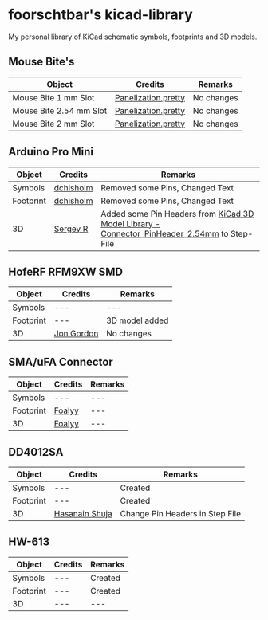 # foorschtbar's kicad-library
My personal library of KiCad schematic symbols, footprints and 3D models.

## Mouse Bite's

Object|Credits|Remarks
--- | --- | ---
Mouse Bite 1 mm Slot|[Panelization.pretty](https://github.com/madworm/Panelization.pretty)|No changes
Mouse Bite 2.54 mm Slot|[Panelization.pretty](https://github.com/madworm/Panelization.pretty)|No changes
Mouse Bite 2 mm Slot|[Panelization.pretty](https://github.com/madworm/Panelization.pretty)|No changes

## Arduino Pro Mini

Object|Credits|Remarks
--- | --- | ---
Symbols|[dchisholm](https://forum.kicad.info/t/help-with-importing-arduino-pro-mini-and-meanwell-ldd700h-schematics/2514/5)|Removed some Pins, Changed Text
Footprint|[dchisholm](https://forum.kicad.info/t/help-with-importing-arduino-pro-mini-and-meanwell-ldd700h-schematics/2514/5)|Removed some Pins, Changed Text
3D|[Sergey R](https://grabcad.com/library/arduino-mini-pro-1)|Added some Pin Headers from [KiCad 3D Model Library - Connector_PinHeader_2.54mm](https://kicad.github.io/packages3d/Connector_PinHeader_2.54mm) to Step-File

## HofeRF RFM9XW SMD

Object|Credits|Remarks
--- | --- | ---
Symbols|---|---
Footprint|---|3D model added
3D|[Jon Gordon](https://grabcad.com/library/rfm95-lora-radio-module-1)|No changes

## SMA/uFA Connector

Object|Credits|Remarks
--- | --- | ---
Symbols|---|---
Footprint|[Foalyy](https://github.com/Foalyy/silver-kicad)|---
3D|[Foalyy](https://github.com/Foalyy/silver-kicad)|---

## DD4012SA

Object|Credits|Remarks
--- | --- | ---
Symbols|---|Created
Footprint|---|Created
3D|[Hasanain Shuja](https://grabcad.com/library/dd4012sa-6-5-40v-to-3-3v-5v-dc-dc-step-down-buck-converter-1a-1)|Change Pin Headers in Step File

## HW-613

Object|Credits|Remarks
--- | --- | ---
Symbols|---|Created
Footprint|---|Created
3D|---|---



